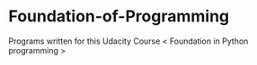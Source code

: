 # Foundation-of-Programming

Programs written for this Udacity Course < Foundation in Python programming > 
